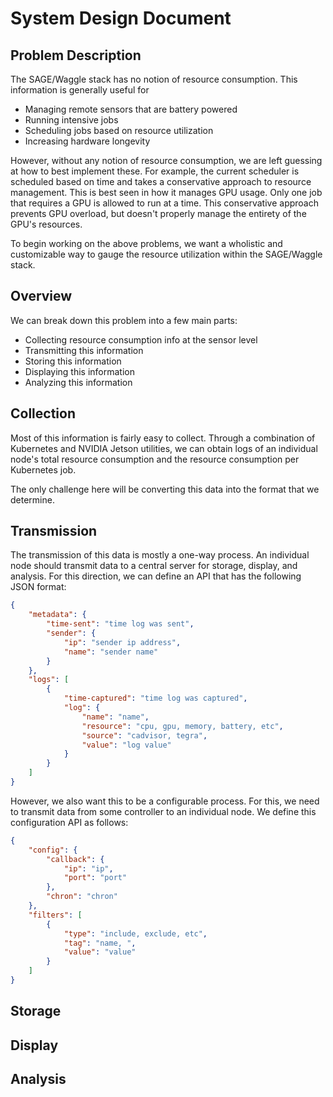 # System Design Document

## Problem Description
The SAGE/Waggle stack has no notion of resource consumption. This information is generally useful for

- Managing remote sensors that are battery powered
- Running intensive jobs
- Scheduling jobs based on resource utilization
- Increasing hardware longevity

However, without any notion of resource consumption, we are left guessing at how to best implement these. For example, the current scheduler is scheduled based on time and takes a conservative approach to resource management. This is best seen in how it manages GPU usage. Only one job that requires a GPU is allowed to run at a time. This conservative approach prevents GPU overload, but doesn't properly manage the entirety of the GPU's resources.

To begin working on the above problems, we want a wholistic and customizable way to gauge the resource utilization within the SAGE/Waggle stack. 

## Overview 
We can break down this problem into a few main parts:

- Collecting resource consumption info at the sensor level
- Transmitting this information
- Storing this information
- Displaying this information
- Analyzing this information

## Collection
Most of this information is fairly easy to collect. Through a combination of Kubernetes and NVIDIA Jetson utilities, we can obtain logs of an individual node's total resource consumption and the resource consumption per Kubernetes job.

The only challenge here will be converting this data into the format that we determine.

## Transmission
The transmission of this data is mostly a one-way process. An individual node should transmit data to a central server for storage, display, and analysis. For this direction, we can define an API that has the following JSON format:

```json
{
    "metadata": {
        "time-sent": "time log was sent",
        "sender": {
            "ip": "sender ip address",
            "name": "sender name" 
        }
    },
    "logs": [
        {
            "time-captured": "time log was captured",
            "log": {
                "name": "name",
                "resource": "cpu, gpu, memory, battery, etc",
                "source": "cadvisor, tegra",
                "value": "log value"
            }
        }
    ]
}
```

However, we also want this to be a configurable process. For this, we need to transmit data from some controller to an individual node. We define this configuration API as follows:

```json
{
    "config": {
        "callback": {
            "ip": "ip",
            "port": "port"
        },
        "chron": "chron"
    },
    "filters": [
        {
            "type": "include, exclude, etc",
            "tag": "name, ",
            "value": "value"
        }
    ]
} 
```

## Storage

## Display

## Analysis